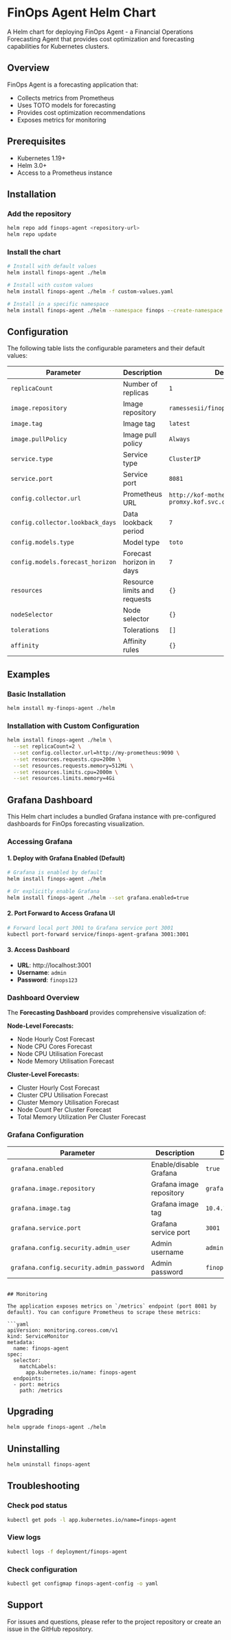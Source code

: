 # FinOps Agent Helm Chart

A Helm chart for deploying FinOps Agent - a Financial Operations Forecasting Agent that provides cost optimization and forecasting capabilities for Kubernetes clusters.

## Overview

FinOps Agent is a forecasting application that:
- Collects metrics from Prometheus
- Uses TOTO models for forecasting
- Provides cost optimization recommendations
- Exposes metrics for monitoring

## Prerequisites

- Kubernetes 1.19+
- Helm 3.0+
- Access to a Prometheus instance

## Installation

### Add the repository
```bash
helm repo add finops-agent <repository-url>
helm repo update
```

### Install the chart
```bash
# Install with default values
helm install finops-agent ./helm

# Install with custom values
helm install finops-agent ./helm -f custom-values.yaml

# Install in a specific namespace
helm install finops-agent ./helm --namespace finops --create-namespace
```

## Configuration

The following table lists the configurable parameters and their default values:

| Parameter | Description | Default |
|-----------|-------------|---------|
| `replicaCount` | Number of replicas | `1` |
| `image.repository` | Image repository | `ramessesii/finops-agent` |
| `image.tag` | Image tag | `latest` |
| `image.pullPolicy` | Image pull policy | `Always` |
| `service.type` | Service type | `ClusterIP` |
| `service.port` | Service port | `8081` |
| `config.collector.url` | Prometheus URL | `http://kof-mothership-promxy.kof.svc.cluster.local:8082` |
| `config.collector.lookback_days` | Data lookback period | `7` |
| `config.models.type` | Model type | `toto` |
| `config.models.forecast_horizon` | Forecast horizon in days | `7` |
| `resources` | Resource limits and requests | `{}` |
| `nodeSelector` | Node selector | `{}` |
| `tolerations` | Tolerations | `[]` |
| `affinity` | Affinity rules | `{}` |

## Examples

### Basic Installation
```bash
helm install my-finops-agent ./helm
```

### Installation with Custom Configuration
```bash
helm install finops-agent ./helm \
  --set replicaCount=2 \
  --set config.collector.url=http://my-prometheus:9090 \
  --set resources.requests.cpu=200m \
  --set resources.requests.memory=512Mi \
  --set resources.limits.cpu=2000m \
  --set resources.limits.memory=4Gi
```

## Grafana Dashboard

This Helm chart includes a bundled Grafana instance with pre-configured dashboards for FinOps forecasting visualization.

### Accessing Grafana

#### 1. Deploy with Grafana Enabled (Default)
```bash
# Grafana is enabled by default
helm install finops-agent ./helm

# Or explicitly enable Grafana
helm install finops-agent ./helm --set grafana.enabled=true
```

#### 2. Port Forward to Access Grafana UI
```bash
# Forward local port 3001 to Grafana service port 3001
kubectl port-forward service/finops-agent-grafana 3001:3001
```

#### 3. Access Dashboard
- **URL**: http://localhost:3001
- **Username**: `admin`
- **Password**: `finops123`

### Dashboard Overview

The **Forecasting Dashboard** provides comprehensive visualization of:

**Node-Level Forecasts:**
- Node Hourly Cost Forecast
- Node CPU Cores Forecast  
- Node CPU Utilisation Forecast
- Node Memory Utilisation Forecast

**Cluster-Level Forecasts:**
- Cluster Hourly Cost Forecast
- Cluster CPU Utilisation Forecast
- Cluster Memory Utilisation Forecast
- Node Count Per Cluster Forecast
- Total Memory Utilization Per Cluster Forecast

### Grafana Configuration

| Parameter | Description | Default |
|-----------|-------------|----------|
| `grafana.enabled` | Enable/disable Grafana | `true` |
| `grafana.image.repository` | Grafana image repository | `grafana/grafana` |
| `grafana.image.tag` | Grafana image tag | `10.4.7` |
| `grafana.service.port` | Grafana service port | `3001` |
| `grafana.config.security.admin_user` | Admin username | `admin` |
| `grafana.config.security.admin_password` | Admin password | `finops123` |

```

## Monitoring

The application exposes metrics on `/metrics` endpoint (port 8081 by default). You can configure Prometheus to scrape these metrics:

```yaml
apiVersion: monitoring.coreos.com/v1
kind: ServiceMonitor
metadata:
  name: finops-agent
spec:
  selector:
    matchLabels:
      app.kubernetes.io/name: finops-agent
  endpoints:
  - port: metrics
    path: /metrics
```

## Upgrading

```bash
helm upgrade finops-agent ./helm
```

## Uninstalling

```bash
helm uninstall finops-agent
```

## Troubleshooting

### Check pod status
```bash
kubectl get pods -l app.kubernetes.io/name=finops-agent
```

### View logs
```bash
kubectl logs -f deployment/finops-agent
```

### Check configuration
```bash
kubectl get configmap finops-agent-config -o yaml
```

## Support

For issues and questions, please refer to the project repository or create an issue in the GitHub repository.
